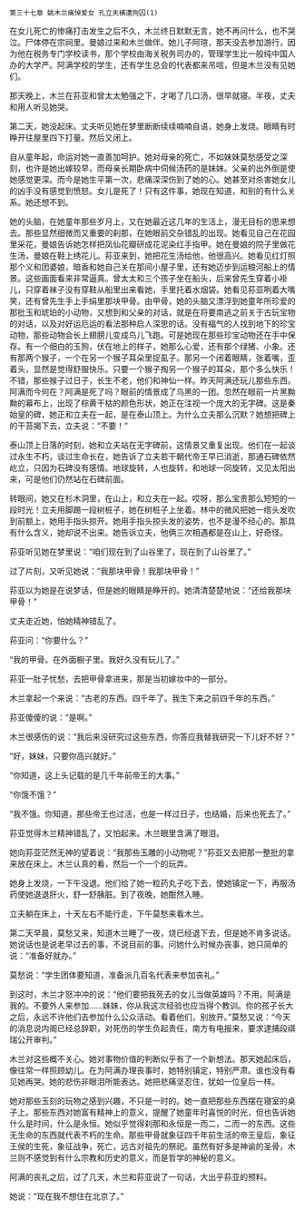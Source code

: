     第三十七章 姚木兰痛悼爱女 孔立夫横遭拘囚(1) 

   在女儿死亡的惨痛打击发生之后不久，木兰终日默默无言，她不再问什么，也不哭泣。尸体停在宗祠里。曼娘过来和木兰做伴。她儿子阿瑄，那天没去参加游行，因为他在税务专门学校读书，那个学校由海关税务司办的，管理学生比一般纯中国人办的大学严。阿满学校的学生，还有学生总会的代表都来吊唁，但是木兰没有见她们。

   那天晚上，木兰在荪亚和曾太太勉强之下，才喝了几口汤，很早就寝。半夜，丈夫和用人听见她哭。

   第二天，她没起床。丈夫听见她在梦里断断续续喃喃自语，她身上发烧。眼睛有时睁开往屋里四下打量。然后又闭上。

   自从童年起，命运对她一直善加呵护。她对母亲的死亡，不如妹妹莫愁感受之深刻，也许是她出嫁较早，而母亲长期卧病中伺候汤药的是妹妹。父亲的出外倒是使她感觉更深。而今是她生平第一次，悲痛深深伤到了她的心。她甚至对杀害她女儿的凶手没有感觉到愤怒。女儿是死了！只有这件事，她现在知道，和别的有什么关系。她还想不到。

   她的头脑，在她童年那些岁月上，又在她最近这几年的生活上，漫无目标的思来想去。那些显然细微而又重要的刹那，在她眼前交杂错乱的出现。她看见自己在花园里采花，曼娘告诉她怎样把凤仙花瓣研成花泥染红手指甲。她在曼娘的院子里做花生汤，曼娘在鞋上绣花儿。荪亚来到，她把花生汤给他，他很高兴。她看见红灯照那个义和团婆娘，暗香和她自己关在那间小屋子里，还有她迈步到运粮河船上的情景。这些画面看来非常逼真。曾太太和三个孩子坐在船头，后来曾先生穿着小褂儿，只穿着袜子没有穿鞋从船里出来看她，手里托着水烟袋。她看见荪亚咧着大嘴笑，还有曾先生手上手绢里那块甲骨。由甲骨，她的头脑又漂浮到她童年所珍爱的那批玉和琥珀的小动物，又想到和父亲的对话，就是在将要南逃之前关于古玩宝物的对话，以及对好运厄运的看法那种启人深思的话。没有福气的人找到地下的珍宝动物，那些动物会长上翅膀儿变成鸟儿飞跑。可是她现在那些珍宝动物还在手中保存。有一个细白的玉狗，伏在地上的样子，她那么心爱，还有那个绿猪、小象。还有那两个猴子，一个在另一个猴子耳朵里捉虱子。那另一个闭着眼睛，张着嘴，歪着头，显然是觉得舒服快乐。只要一个猴子掏另一个猴子的耳朵，那个多么快乐！不错，那些猴子过日子，长生不老，他们和神仙一样。昨天阿满还玩儿那些东西。阿满而今何在？阿满是死了吗？眼前的情景成了乌黑的一团。忽然在眼前一片黑黝黝的幕布上，出现了棕黄干枯的颜色形状，她正在注视一个庞大的无字碑。这是秦始皇的碑，她正和立夫在一起，是在泰山顶上。为什么立夫那么沉默？她想把碑上的干苔揭下去，立夫说：“不要！”

   泰山顶上日落的时刻，她和立夫站在无字碑前，这情景又重复出现。他们在一起谈过永生不朽，谈过生命长在，她告诉了立夫若干朝代帝王早已消逝，那通石碑依然屹立，只因为石碑没有感情。地球旋转，人也旋转，和地球一同旋转，又见太阳出来，可是他们仍然站在石碑前面。

   转眼间，她又在杉木洞里，在山上，和立夫在一起。哎呀，那么宝贵那么短短的一段时光！立夫用脚踢一段树桩子，她在树桩子上坐着。林中的微风把她一绺头发吹到前额上，她用手指头掠开。她用手指头掠头发的姿势，也不是漫不经心的。那具有什么含义，她却说不出来。她告诉立夫，他俩三次相遇都是在山上，好奇怪。

   荪亚听见她在梦里说：“咱们现在到了山谷里了，现在到了山谷里了。”

   过了片刻，又听见她说：“我那块甲骨！我那块甲骨！”

   荪亚以为她是在说梦话，但是她的眼睛是睁开的。她清清楚楚地说：“还给我那块甲骨！”

   丈夫走近她，怕她精神错乱了。

   荪亚问：“你要什么？”

   “我的甲骨。在外面橱子里。我好久没有玩儿了。”

   荪亚一肚子忧愁，去把甲骨拿进来，那是当初嫁妆中的一部分。

   木兰拿起一个来说：“古老的东西。四千年了。我生下来之前四千年的东西。”

   荪亚傻傻的说：“是啊。”

   木兰很感伤的说：“我后来没研究过这些东西，你答应我替我研究一下儿好不好？”

   “好，妹妹，只要你高兴就好。”

   “你知道，这上头记载的是几千年前帝王的大事。”

   “你饿不饿？”

   “我不饿。你知道，那些帝王也过活，也是一样过日子，也结婚，后来也死去了。”

   荪亚觉得木兰精神错乱了，又怕起来。木兰眼里含满了眼泪。

   她向荪亚茫然无神的望着说：“我那些玉雕的小动物呢？”荪亚又去把那一整批的拿来放在床上。木兰认真的看，然后一个一个的玩弄。

   她身上发烧，一下午没退。他们给了她一粒药丸子吃下去，使她镇定一下，再服汤药使她退退肝火，舒一舒胰脏。到了夜晚，她酣然入睡。

   立夫躺在床上，十天左右不能行走，下午莫愁来看木兰。

   第二天早晨，莫愁又来，知道木兰睡了一夜，烧已经退下去，但是她不肯多说话。她说话也是说老早过去的事，不说目前的事。问她什么时候办丧事，她只简单的说：“准备好就办。”

   莫愁说：“学生团体要知道，准备派几百名代表来参加丧礼。”

   到这时，木兰才怒冲冲的说：“他们要把我死去的女儿当做英雄吗？不用。阿满是我的。不要外人来参加……妹妹，你从我这次经验也应当得个教训。你的孩子长大之后，永远不许他们去参加什么公众活动。看着他们，别放开。”莫愁又说：“今天的消息说内阁已经总辞职，对死伤的学生负起责任，南方有电报来，要求逮捕段祺瑞公开审判。”

   木兰对这些概不关心。她对事物价值的判断似乎有了一个新想法。那天她起床后，像往常一样照顾幼儿。在为阿满办理丧事时，她特别镇定，特别严肃。谁也没有看见她再哭。她的悲伤非眼泪所能表达。她把悲痛坚忍住，犹如一位皇后一样。

   她对那些玉刻的玩物之感到兴趣，不只是一时的。她一直把那些东西摆在寝室的桌子上。那些东西对她富有精神上的意义，提醒了她童年时喜悦的时光，但也告诉她什么是时间，什么是永恒。她似乎觉得刹那和永恒是一而二，二而一的东西。这些无生命的东西就代表不朽的生命。那些甲骨就象征四千年前生活的帝王皇后，象征王侯的生死，象征战争，死亡，远古对祖先的祭祀。虽然有好多是神谕的圣骨，木兰则不感觉到有什么宗教和历史的意义，而是哲学的神秘的意义。

   阿满的丧礼之后，过了几天，木兰和荪亚说了一句话，大出乎荪亚的预料。

   她说：“现在我不想住在北京了。”


